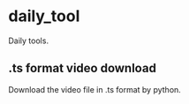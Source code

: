 # daily_tool
Daily tools.

## .ts format video download
Download the video file in .ts format by python.
